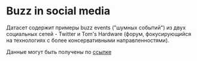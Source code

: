 # Buzz in social media

Датасет содержит примеры buzz events ("шумных событий") из двух социальных сетей - Twitter и Tom's Hardware (форум, фокусирующийся на технологиях с более консервативными направленностями).

Данные могут быть получены по [ссылке](https://archive.ics.uci.edu/static/public/248/buzz+in+social+media.zip)

